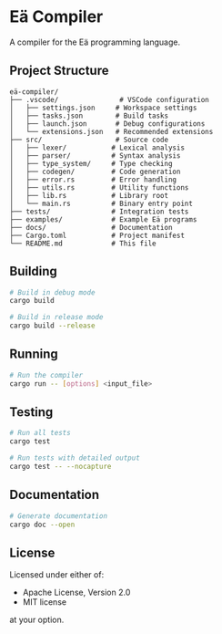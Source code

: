 # Eä Compiler

A compiler for the Eä programming language.

## Project Structure

```
eä-compiler/
├── .vscode/               # VSCode configuration
│   ├── settings.json     # Workspace settings
│   ├── tasks.json        # Build tasks
│   ├── launch.json       # Debug configurations
│   └── extensions.json   # Recommended extensions
├── src/                  # Source code
│   ├── lexer/           # Lexical analysis
│   ├── parser/          # Syntax analysis
│   ├── type_system/     # Type checking
│   ├── codegen/         # Code generation
│   ├── error.rs         # Error handling
│   ├── utils.rs         # Utility functions
│   ├── lib.rs           # Library root
│   └── main.rs          # Binary entry point
├── tests/               # Integration tests
├── examples/            # Example Eä programs
├── docs/                # Documentation
├── Cargo.toml           # Project manifest
└── README.md            # This file
```

## Building

```bash
# Build in debug mode
cargo build

# Build in release mode
cargo build --release
```

## Running

```bash
# Run the compiler
cargo run -- [options] <input_file>
```

## Testing

```bash
# Run all tests
cargo test

# Run tests with detailed output
cargo test -- --nocapture
```

## Documentation

```bash
# Generate documentation
cargo doc --open
```

## License

Licensed under either of:

 * Apache License, Version 2.0
 * MIT license

at your option.
